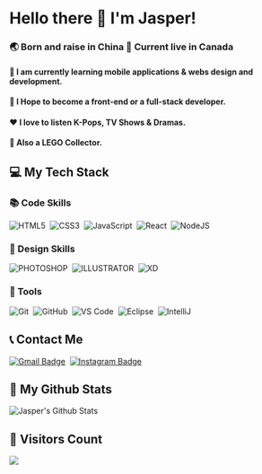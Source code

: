 # Hello there 👋 I'm Jasper! 

### 🌏 Born and raise in China  📍 Current live in Canada
#### 📖 I am currently learning mobile applications & webs design and development.
#### 🎯 I Hope to become a front-end or a full-stack developer.
#### ❤ I love to listen K-Pops, TV Shows & Dramas.
#### 🤩 Also a LEGO Collector.

## 💻 My Tech Stack

### 📚 Code Skills
![HTML5](https://img.shields.io/badge/-HTML5-%23E44D27?style=flat-square&logo=html5&logoColor=ffffff)&nbsp;
![CSS3](https://img.shields.io/badge/-CSS3-%231572B6?style=flat-square&logo=css3)&nbsp;
![JavaScript](https://img.shields.io/badge/-JavaScript-%23F7DF1C?style=flat-square&logo=javascript&logoColor=000000&labelColor=%23F7DF1C&color=%23FFCE5A)&nbsp;
![React](https://img.shields.io/badge/-React-%23282C34?style=flat-square&logo=react)&nbsp;
![NodeJS](https://img.shields.io/badge/NODEJS-339933.svg?&style=flat&logo=node.js&logoColor=white)&nbsp;


### 🎨 Design Skills
![PHOTOSHOP](https://img.shields.io/badge/PHOTOSHOP-31A8FF.svg?&style=flat&logo=adobe-photoshop&logoColor=white)&nbsp;
![ILLUSTRATOR](https://img.shields.io/badge/ILLUSTRATOR-FFAE1A.svg?&style=flat&logo=adobe-illustrator&logoColor=black)&nbsp;
![XD](https://img.shields.io/badge/XD-FFC0CB.svg?&style=flat&logo=adobe-xd&logoColor=black)&nbsp;

### 🔧 Tools
![Git](https://img.shields.io/badge/-Git-%23F05032?style=flat-square&logo=git&logoColor=%23ffffff)&nbsp;
![GitHub](https://img.shields.io/badge/GITHUB-%23121011.svg?&style=flat&logo=github&logoColor=white)&nbsp;
![VS Code](https://img.shields.io/badge/-VSCode-%23007ACC?style=flat-square&logo=visual-studio-code)&nbsp;
![Eclipse](https://img.shields.io/badge/ECLIPSE-2C2255.svg?&style=flat&logo=eclipse)&nbsp;
![IntelliJ](https://img.shields.io/badge/INTELLIJ-000000.svg?&style=flat&logo=intellij-idea)&nbsp;

## 📞 Contact Me

[![Gmail Badge](https://img.shields.io/badge/-jaspersun0106-c14438?style=flat-square&logo=Gmail&logoColor=white&link=mailto:jaspersun0106@gmail.com)](mailto:jaspersun0106@gmail.com)&nbsp;
[![Instagram Badge](https://img.shields.io/badge/-@jjasper__s-F44747?style=flat-square&labelColor=F44747&logo=instagram&logoColor=white&link=https://instagram.com/jjasper__s)](https://instagram.com/jjasper__s)&nbsp;

## 📄 My Github Stats

<img align="center" src="https://github-readme-stats.vercel.app/api?username=sun00120&include_all_commits=true&count_private=true&line_height=20&bg_color=30,e96443,904e95&title_color=fff&text_color=fff" alt="Jasper's Github Stats">

## 👀 Visitors Count
  <img src="https://profile-counter.glitch.me/sun00120/count.svg" />
